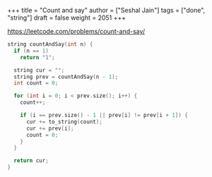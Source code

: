 +++
title = "Count and say"
author = ["Seshal Jain"]
tags = ["done", "string"]
draft = false
weight = 2051
+++

<https://leetcode.com/problems/count-and-say/>

```cpp
string countAndSay(int n) {
  if (n == 1)
    return "1";

  string cur = "";
  string prev = countAndSay(n - 1);
  int count = 0;

  for (int i = 0; i < prev.size(); i++) {
    count++;

    if (i == prev.size() - 1 || prev[i] != prev[i + 1]) {
      cur += to_string(count);
      cur += prev[i];
      count = 0;
    }
  }

  return cur;
}
```
